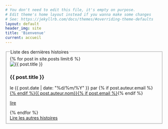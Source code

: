 ```yaml
---
# You don't need to edit this file, it's empty on purpose.
# Edit theme's home layout instead if you wanna make some changes
# See: https://jekyllrb.com/docs/themes/#overriding-theme-defaults
layout: default
header_img: site
title: 'Bienvenue'
current: accueil
---
```

<fieldset>
  <legend>Liste des dernières histoires</legend>
  <div class="row">
    {% for post in site.posts limit:6 %}
      <div class="col-sm-6 col-md-4">
        <div class="thumbnail">
          <img src="{{ 'files/post-bg.jpg?v=' | append: site.github.build_revision | relative_url }}" alt="{{ post.title }}">
          <div class="caption">
            <h3>{{ post.title }}</h3>
            le {{ post.date | date: "%d/%m/%Y" }} par {% if post.auteur.email %}<a href="mailto:{{ post.auteur.email }}">{% endif %}{{ post.auteur.nom}}{% if post.email %}</a>{% endif %}
            <p><a href="{{ post.url }}" class="btn btn-primary" role="button">lire</a></p>
          </div>
        </div>
      </div>
    {% endfor %}
  </div>
  <a href="histoire/" class="pull-right">Lire les autres histoires</a>
</fieldset>

